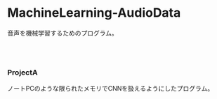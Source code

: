 # MachineLearning-AudioData
音声を機械学習するためのプログラム。

<br>
<br>

### ProjectA
ノートPCのような限られたメモリでCNNを扱えるようにしたプログラム。
